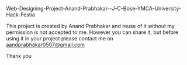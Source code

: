 Web-Designing-Project-Anand-Prabhakar--J-C-Bose-YMCA-University-Hack-Festia

This project is created by Anand Prabhakar and reuse of it without my permission is not accepted to me.
However you can share it, but before using it in your project please contact me on aandprabhakar0507@gmail.com

Thank you
